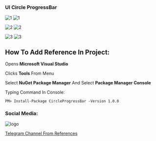 ### UI Circle ProgressBar

![1](https://user-images.githubusercontent.com/18450054/38166543-88ee0ee4-353a-11e8-91ae-ebb3d48a6798.gif)
![1](https://user-images.githubusercontent.com/18450054/38166945-edee5626-3541-11e8-8b7b-0c920a1ca79c.png)

![2](https://user-images.githubusercontent.com/18450054/38166544-89227882-353a-11e8-93cb-7dcbc5d3cf37.gif)
![2](https://user-images.githubusercontent.com/18450054/38166887-954fdf90-3540-11e8-82dd-b09bf36bdba9.png)

![3](https://user-images.githubusercontent.com/18450054/38166542-88b24c4c-353a-11e8-91cc-27394ae1520e.gif)
![3](https://user-images.githubusercontent.com/18450054/38166923-6a3bdd76-3541-11e8-9dc8-72a0b210b2ac.png)

## How To Add Reference In Project:

Opens **Microsoft Visual Studio**

Clicks **Tools** From Menu

Select **NuGet Package Manager** And Select **Package Manager Console**

Typing Command In Console:

```
PM> Install-Package CircleProgressBar -Version 1.0.0 
```

### Social Media:
![logo](https://www.freepnglogos.com/uploads/telegram-logo-11.png)

[Telegram Channel From References](https://t.me/PublicReference)

